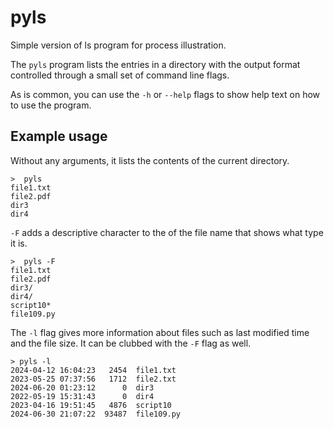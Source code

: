 # pyls

Simple version of ls program for process illustration.

The `pyls` program  lists the entries in a directory with the output format
controlled through a small set of command line flags.

As is common, you can use the `-h` or `--help` flags to show help text
on how to use the program.

## Example usage

Without any arguments, it lists the contents of the current directory.
```
>  pyls
file1.txt
file2.pdf
dir3
dir4
```

`-F` adds a descriptive character to the of the file name that shows what
type it is.

```
>  pyls -F
file1.txt
file2.pdf
dir3/
dir4/
script10*
file109.py
```

The `-l` flag gives more information about files such as last modified time and
the file size. It can be clubbed with the `-F` flag as well.

```
> pyls -l
2024-04-12 16:04:23   2454  file1.txt
2023-05-25 07:37:56   1712  file2.txt
2024-06-20 01:23:12      0  dir3
2022-05-19 15:31:43      0  dir4
2023-04-16 19:51:45   4876  script10
2024-06-30 21:07:22  93487  file109.py
```


